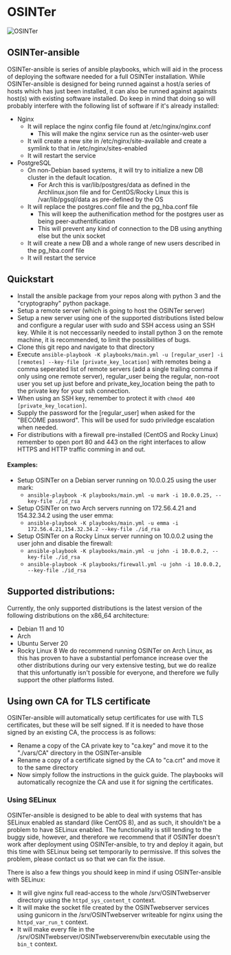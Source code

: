 # OSINTer

![OSINTer](https://github.com/bertmad3400/OSINTer/blob/master/logo.png)

## OSINTer-ansible
OSINTer-ansible is series of ansible playbooks, which will aid in the process of
deploying the software needed for a full OSINTer installation. While
OSINTer-ansible is designed for being runned against a host/a series of hosts
which has just been installed, it can also be runned against againsts host(s)
with existing software installed. Do keep in mind that doing so will probably
interfere with the following list of software if it's already installed:
- Nginx
  - It will replace the nginx config file found at /etc/nginx/nginx.conf
	- This will make the nginx service run as the osinter-web user
  - It will create a new site in /etc/nginx/site-available and create a symlink
	to that in /etc/nginx/sites-enabled
  - It will restart the service
- PostgreSQL
  - On non-Debian based systems, it will try to initialize a new DB cluster in
	the default location.
	- For Arch this is var/lib/postgres/data as defined in the Archlinux.json
	  file and for CentOS/Rocky Linux this is /var/lib/pgsql/data as pre-defined
	  by the OS
  - It will replace the postgres.conf file and the pg_hba.conf file
	  - This will keep the authenification method for the postgres user as being
		peer-authentification
	  - This will prevent any kind of connection to the DB using anything else
		but the unix socket
  - It will create a new DB and a whole range of new users described in the
	pg_hba.conf file
  - It will restart the service

## Quickstart
- Install the ansible package from your repos along with python 3 and the
  "cryptography" python package.
- Setup a remote server (which is going to host the OSINTer server)
- Setup a new server using one of the supported distributions listed below and
  configure a regular user with sudo and SSH access using an SSH key.
  While it is not neccessarily needed to install python 3 on the remote machine,
  it is recommended, to limit the possibilities of bugs.
- Clone this git repo and navigate to that directory
- Execute ``` ansible-playbook -K playbooks/main.yml -u [regular_user] -i
  [remotes] --key-file [private_key_location] ``` with remotes being a comma
  seperated list of remote servers (add a single trailing comma if only using
  one remote server), regular_user being the regular, non-root user you set up
  just before and private_key_location being the path to the private key for
  your ssh connection.
- When using an SSH key, remember to protect it with ```chmod 400
  [private_key_location]```.
- Supply the password for the [regular_user] when asked for the "BECOME
  password". This will be used for sudo priviledge escalation when needed.
- For distributions with a firewall pre-installed (CentOS and Rocky Linux)
  remember to open port 80 and 443 on the right interfaces to allow HTTPS and
  HTTP traffic comming in and out.

#### Examples:
- Setup OSINTer on a Debian server running on 10.0.0.25 using the user mark:
  - ``` ansible-playbook -K playbooks/main.yml -u mark -i 10.0.0.25, --key-file ./id_rsa ```
- Setup OSINTer on two Arch servers running on 172.56.4.21 and 154.32.34.2 using
  the user emma:
  - ``` ansible-playbook -K playbooks/main.yml -u emma -i 172.56.4.21,154.32.34.2 --key-file ./id_rsa ```
- Setup OSINTer on a Rocky Linux server running on 10.0.0.2 using the user john
  and disable the firewall:
  - ``` ansible-playbook -K playbooks/main.yml -u john -i 10.0.0.2, --key-file ./id_rsa ```
  - ``` ansible-playbook -K playbooks/firewall.yml -u john -i 10.0.0.2, --key-file ./id_rsa ```

## Supported distributions:
Currently, the only supported distributions is the latest version of the
following distributions on the x86_64 architecture:
- Debian 11 and 10
- Arch
- Ubuntu Server 20
- Rocky Linux 8
We do recommend running OSINTer on Arch Linux, as this has proven to have a
substantial perfomance increase over the other distributions during our very
extensive testing, but we do realize that this unfortunatly isn't possible for
everyone, and therefore we fully support the other platforms listed.

## Using own CA for TLS certificate
OSINTer-ansible will automatically setup certificates for use with TLS
certificates, but these will be self signed. If it is needed to have those
signed by an existing CA, the proccess is as follows:
- Rename a copy of the CA private key to "ca.key" and move it to the "./vars/CA"
  directory in the OSINTer-ansible
- Rename a copy of a certificate signed by the CA to "ca.crt" and move it to the
  same directory
- Now simply follow the instructions in the guick guide. The playbooks will
  automatically recognize the CA and use it for signing the certificates.

### Using SELinux
OSINTer-ansible is designed to be able to deal with systems that has SELinux
enabled as standard (like CentOS 8), and as such, it shouldn't be a problem to
have SELinux enabled. The functionality is still tending to the buggy side,
however, and therefore we recommend that if OSINTer doesn't work after
deployment using OSINTer-ansible, to try and deploy it again, but this time with
SELinux being set temporarily to permissive. If this solves the problem, please
contact us so that we can fix the issue.

There is also a few things you should keep in mind if using OSINTer-ansible with
SELinux:
- It will give nginx full read-access to the whole /srv/OSINTwebserver directory
  using the ```httpd_sys_content_t``` context.
- It will make the socket file created by the OSINTwebserver services using
  gunicorn in the /srv/OSINTwebserver writeable for nginx using the
  ```httpd_var_run_t``` context.
- It will make every file in the /srv/OSINTwebserver/OSINTwebserverenv/bin
  executable using the ```bin_t``` context.
